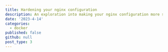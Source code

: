```yaml
---
title: Hardening your nginx configuration
description: An exploration into making your nginx configuration more secure by looking at common modern practices.
date: '2023-4-14'
categories:
  - docker
published: false
github: null
post_type: 3
---
```



